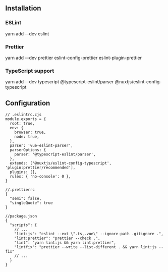 ## Installation

### ESLint

yarn add --dev eslint

### Prettier

yarn add --dev prettier eslint-config-prettier eslint-plugin-prettier

### TypeScript support

yarn add --dev typescript @typescript-eslint/parser @nuxtjs/eslint-config-typescript

## Configuration

```
// .eslintrc.cjs
module.exports = {
  root: true,
  env: {
    browser: true,
    node: true,
  },
  parser: 'vue-eslint-parser',
  parserOptions: {
    parser: '@typescript-eslint/parser',
  },
  extends: ['@nuxtjs/eslint-config-typescript', 'plugin:prettier/recommended'],
  plugins: [],
  rules: { 'no-console': 0 },
}
```

```
//.prettierrc
{
  "semi": false,
  "singleQuote": true
}
```

```
//package.json
{
  "scripts": {
    // ...
    "lint:js": "eslint --ext \".ts,.vue\" --ignore-path .gitignore .",
    "lint:prettier": "prettier --check .",
    "lint": "yarn lint:js && yarn lint:prettier",
    "lintfix": "prettier --write --list-different . && yarn lint:js --fix"
    // ...
  }
}
```
